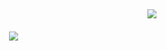 <!--
<h1 align="center">Hi 👋, I'm sat</h1>
<h3 align="center">Good news is coming...</h3> -->

<!-- profile view count -->
<img align="right" src="https://komarev.com/ghpvc/?username=satftt7">

<!-- introduction -->
<h1 align="center">
  <a href="https://git.io/typing-svg">
    <img src="https://readme-typing-svg.herokuapp.com/?lines=Hi+I'm+Sat+👋;+Good+news+is+coming...;&center=true&size=30">
  </a>
</h1>
<!--
**satftt7/satftt7** is a ✨ _special_ ✨ repository because its `README.md` (this file) appears on your GitHub profile.

Here are some ideas to get you started:

- 🔭 I’m currently working on ...
- 🌱 I’m currently learning ...
- 👯 I’m looking to collaborate on ...
- 🤔 I’m looking for help with ...
- 💬 Ask me about ...
- 📫 How to reach me: ...
- 😄 Pronouns: ...
- ⚡ Fun fact: ...
-->
